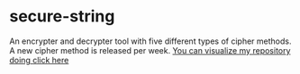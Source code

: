 # secure-string
An encrypter and decrypter tool with five different types of cipher methods. A new cipher method is released per week.
<a href="https://jugaman.github.io/secure-string/">You can visualize my repository doing click here</a>
